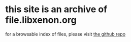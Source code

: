 # this site is an archive of file.libxenon.org

for a browsable index of files, please visit [the github repo](https://github.com/Free60Project/file.libxenon.org)
